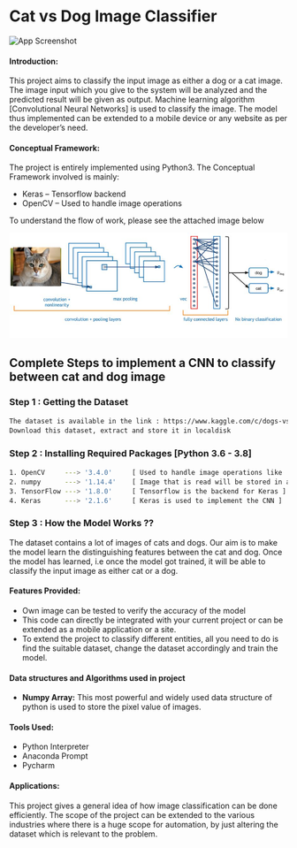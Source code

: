 
# Cat vs Dog Image Classifier
![App Screenshot](https://github.com/sonu275981/Cat-vs-Dog-Image-Classifier/blob/3f4692cff0d4311b250d206b15c5bd8023901c7b/demo/dog.gif?raw=true)
#### Introduction:

This project aims to classify the input image as either a dog or a cat image. The image input which you give to the system will be analyzed and the predicted result will be given as output. Machine learning algorithm [Convolutional Neural Networks] is used to classify the image. 
The model thus implemented can be extended to a mobile device or any website as per the developer’s need.

#### Conceptual Framework: 

The project is entirely implemented using Python3. The Conceptual Framework involved is mainly: 

- Keras – Tensorflow backend
- OpenCV – Used to handle image operations

To understand the flow of work, please see the attached image below

![App Screenshot](https://github.com/sonu275981/Cat-vs-Dog-Image-Classifier-app/blob/fa4f4530eddb1dfde27aacf68d66191f887baed0/demo/cat-vs-dog.jpg?raw=true)

## Complete Steps to implement a CNN to classify between cat and dog image

### Step 1 : Getting the Dataset

```bash
The dataset is available in the link : https://www.kaggle.com/c/dogs-vs-cats/data
Download this dataset, extract and store it in localdisk
```
### Step 2 : Installing Required Packages [Python 3.6 - 3.8]

```bash
1. OpenCV     ---> '3.4.0'     [ Used to handle image operations like : reading the image , resizing , reshaping]
2. numpy      ---> '1.14.4'    [ Image that is read will be stored in an numpy array ]
3. TensorFlow ---> '1.8.0'     [ Tensorflow is the backend for Keras ]
4. Keras      ---> '2.1.6'     [ Keras is used to implement the CNN ]
```

### Step 3 : How the Model Works ??

The dataset contains a lot of images of cats and dogs. Our aim is to make the model learn the distinguishing features between the cat and dog. Once the model has learned, i.e once the model got trained, it will be able to classify the input image as either cat or a dog. 

#### Features Provided:  

- Own image can be tested to verify the accuracy of the model 
- This code can directly be integrated with your current project or can be extended as a mobile application or a site.
- To extend the project to classify different entities, all you need to do is find the suitable dataset, change the dataset accordingly and train the model.

#### Data structures and Algorithms used in project  

- **Numpy Array:** This most powerful and widely used data structure of python is used to store the pixel value of images.

#### Tools Used:  

- Python Interpreter 
- Anaconda Prompt 
- Pycharm

#### Applications: 
This project gives a general idea of how image classification can be done efficiently. The scope of the project can be extended to the various industries where there is a huge scope for automation, by just altering the dataset which is relevant to the problem. 







